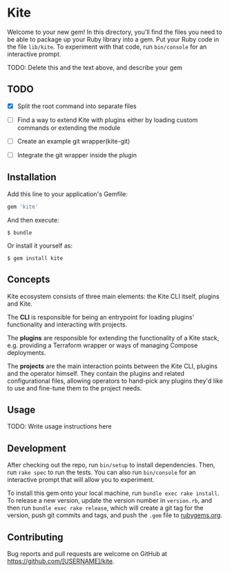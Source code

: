 # Kite

Welcome to your new gem! In this directory, you'll find the files you need to be able to package up your Ruby library into a gem. Put your Ruby code in the file `lib/kite`. To experiment with that code, run `bin/console` for an interactive prompt.

TODO: Delete this and the text above, and describe your gem

## TODO

- [x] Split the root command into separate files

- [ ] Find a way to extend Kite with plugins either by loading custom commands or extending the module

- [ ] Create an example git wrapper(kite-git)

- [ ] Integrate the git wrapper inside the plugin

## Installation

Add this line to your application's Gemfile:

```ruby
gem 'kite'
```

And then execute:

    $ bundle

Or install it yourself as:

    $ gem install kite

## Concepts

Kite ecosystem consists of three main elements: the Kite CLI itself, plugins and Kite.

The **CLI** is responsible for being an entrypoint for loading plugins' functionality and interacting with projects.

The **plugins** are responsible for extending the functionality of a Kite stack, e.g. providing a Terraform wrapper or ways of managing Compose deployments.

 The **projects** are the main interaction points between the Kite CLI, plugins and the operator himself. They contain the plugins and related configurational files, allowing operators to hand-pick any plugins they'd like to use and fine-tune them to the project needs. 

## Usage

TODO: Write usage instructions here

## Development

After checking out the repo, run `bin/setup` to install dependencies. Then, run `rake spec` to run the tests. You can also run `bin/console` for an interactive prompt that will allow you to experiment.

To install this gem onto your local machine, run `bundle exec rake install`. To release a new version, update the version number in `version.rb`, and then run `bundle exec rake release`, which will create a git tag for the version, push git commits and tags, and push the `.gem` file to [rubygems.org](https://rubygems.org).

## Contributing

Bug reports and pull requests are welcome on GitHub at https://github.com/[USERNAME]/kite.
